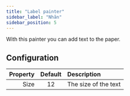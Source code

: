 ```yaml
---
title: "Label painter"
sidebar_label: "Nhãn"
sidebar_position: 5
---
```



With this painter you can add text to the paper.

## Configuration

| Property | Default | Description          |
| --------:|:-------:|:-------------------- |
|     Size |   12    | The size of the text |
